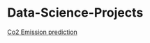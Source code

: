 # Data-Science-Projects
[Co2 Emission prediction](https://github.com/NataliaMak20/Data-Science-Projects/blob/main/Project%20Documentation_Report.pdf)
